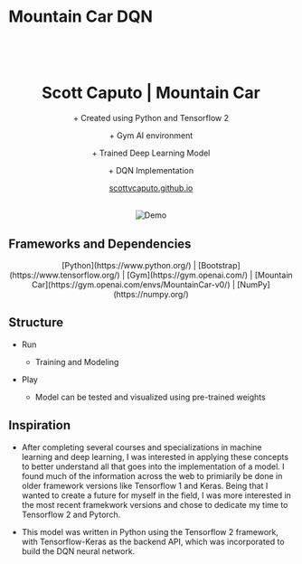 <p align="center">
    <h1> Mountain Car DQN </h>
</p>

<br />

<p align="center">
  <h1 align="center">Scott Caputo | Mountain Car </h1>

  <p align="center">
    + Created using Python and Tensorflow 2
  </p>
  <p align="center">
    + Gym AI environment  
  </p>
  <p align="center">
    + Trained Deep Learning Model 
  </p>
  <p align="center">
    + DQN Implementation
  </p>
  <p align="center">
    <a href="https://github.com/scottvcaputo">scottvcaputo.github.io</a>
    <br />
    <br />
  </p>
</p>

<p align="center">
    <img src="https://media.giphy.com/media/MBHu5zorQTmcxXmUbw/giphy.gif" alt="Demo" />
</p>

## Frameworks and Dependencies 

<p align="center">
    [Python](https://www.python.org/)
    | [Bootstrap](https://www.tensorflow.org/)
    | [Gym](https://gym.openai.com/)
    | [Mountain Car](https://gym.openai.com/envs/MountainCar-v0/)
    | [NumPy](https://numpy.org/)
</p>

## Structure 

- Run
    - Training and Modeling

- Play
    - Model can be tested and visualized using pre-trained weights


## Inspiration

- After completing several courses and specializations in machine learning and deep learning, I was interested in applying these concepts to better understand all that goes into the implementation of a model. I found much of the information across the web to primiarily be done in older framework versions like Tensorflow 1 and Keras. Being that I wanted to create a future for myself in the field, I was more interested in the most recent framekwork versions and chose to dedicate my time to Tensorflow 2 and Pytorch.

- This model was written in Python using the Tensorflow 2 framework, with Tensorflow-Keras as the backend API, which was incorporated to build the DQN neural network. 
